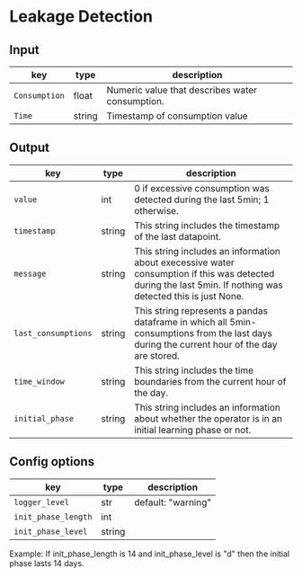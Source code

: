 # Leakage Detection

## Input 
| key                | type | description | 
|--------------------|------|-------------|   
| `Consumption`     | float | Numeric value that describes water consumption. |
| `Time`     | string | Timestamp of consumption value |



## Output 

| key | type | description | 
|--------------------|-------------|-----------------------------------------------------------| 
| `value`           | int | 0 if excessive consumption was detected during the last 5min; 1 otherwise. |
| `timestamp`           | string | This string includes the timestamp of the last datapoint. |
| `message`           | string | This string includes an information about execessive water consumption if this was detected during the last 5min. If nothing was detected this is just None. |
| `last_consumptions`           | string | This string represents a pandas dataframe in which all 5min-consumptions from the last days during the current hour of the day are stored. |
| `time_window`           | string | This string includes the time boundaries from the current hour of the day. |
| `initial_phase`           | string | This string includes an information about whether the operator is in an initial learning phase or not. |


## Config options

| key | type | description | 
|--------------------|-------------|-----------------------------------------------------------| 
| `logger_level`           | str | default: "warning" |
| `init_phase_length`           | int |  |
| `init_phase_level`           | string | |
Example: If init_phase_length is 14 and init_phase_level is "d" then the initial phase lasts 14 days.

